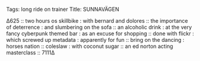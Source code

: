 Tags: long ride on trainer
Title:  SUNNAVÄGEN
  
∆625 :: two hours os skillbike : with bernard and dolores :: the importance of deterrence : and slumbering on the sofa :: an alcoholic drink : at the very fancy cyberpunk themed bar : as an excuse for shopping :: done with flickr : which screwed up metadata : apparently for fun :: bring on the dancing : horses nation :: coleslaw : with coconut sugar :: an ed norton acting masterclass :: 7111∆